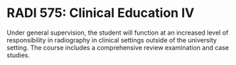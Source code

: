 # RADI 575: Clinical Education IV

Under general supervision, the student will function at an increased level of responsibility in radiography in clinical settings outside of the university setting. The course includes a comprehensive review examination and case studies.